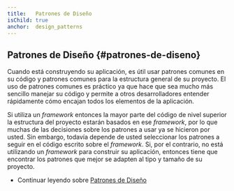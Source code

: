 ```yaml
---
title:   Patrones de Diseño
isChild: true
anchor:  design_patterns
---
```


## Patrones de Diseño {#patrones-de-diseno}

Cuando está construyendo su aplicación, es útil usar patrones comunes en su código y patrones comunes para la estructura general de su proyecto. El uso de patrones comunes es práctico ya que hace que sea mucho más sencillo manejar su código y permite a otros desarrolladores entender rápidamente cómo encajan todos los elementos de la aplicación.

Si utiliza un _framework_ entonces la mayor parte del código de nivel superior la estructura del proyecto estarán basados en ese _framework_, por lo que muchas de las decisiones sobre los patrones a usar ya se hicieron por usted. Sin embargo, todavía depende de usted seleccionar los patrones a seguir en el código escrito sobre el _framework_. Si, por el contrario, no está utilizando un _framework_ para construir su aplicación, entonces tiene que encontrar los patrones que mejor se adapten al tipo y tamaño de su proyecto.

* Continuar leyendo sobre [Patrones de Diseño](/pages/Design-Patterns.html)
